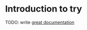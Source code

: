 # Introduction to try

TODO: write [great documentation](http://jacobian.org/writing/what-to-write/)
